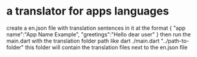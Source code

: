 # a translator for apps languages
 create a en.json file with translation sentences in it at the format
{
  "app name":"App Name Example",
  "greetings":"Hello dear user"
}
 then run the main.dart with the translation folder path like dart ./main.dart "../path-to-folder"
 this folder will contain the translation files next to the en.json file